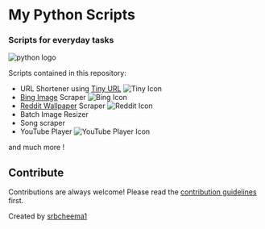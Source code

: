 # My Python Scripts
### Scripts for everyday tasks

![python logo](https://www.python.org/static/community_logos/python-powered-w-200x80.png)

Scripts contained in this repository:
- URL Shortener using [Tiny URL](http://tinyurl.com) ![Tiny Icon](http://tinyurl.com/siteresources/images/favicon.ico "Teny Icon")
- [Bing Image](https://www.bing.com/images/) Scraper  ![Bing Icon](/Icons/bingIcon.png "Bing Icon")
- [Reddit Wallpaper](https://www.reddit.com/r/wallpapers/) Scraper  ![Reddit Icon](/Icons/redditIcon.png "Reddit Icon")
- Batch Image Resizer
- Song scraper
- YouTube Player  ![YouTube Player Icon](/Icons/youTubeIcon.png "YouTube Player")

and much more !

## Contribute

Contributions are always welcome!
Please read the [contribution guidelines](CONTRIBUTING.md) first.


Created by [srbcheema1](https://github.com/srbcheema1)

